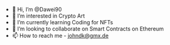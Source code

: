 - 👋 Hi, I’m @Dawei90
- 👀 I’m interested in Crypto Art
- 🌱 I’m currently learning Coding for NFTs
- 💞️ I’m looking to collaborate on Smart Contracts on Ethereum
- 📫 How to reach me - johndk@gmx.de

<!---
Dawei90/Dawei90 is a ✨ special ✨ repository because its `README.md` (this file) appears on your GitHub profile.
You can click the Preview link to take a look at your changes.
--->
